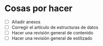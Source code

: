 # Cosas por hacer
+ [ ] Añadir anexos
+ [ ] Corregir el artículo de estructuras de datos
+ [ ] Hacer una revisión general de contenido
+ [ ] Hacer una revisión general de estilizado
